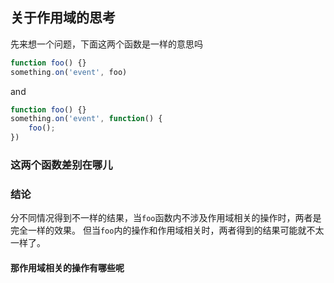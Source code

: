 ## 关于作用域的思考
先来想一个问题，下面这两个函数是一样的意思吗
```javascript
function foo() {}
something.on('event', foo)
```
and

```javascript
function foo() {}
something.on('event', function() {
    foo();
})
```

### 这两个函数差别在哪儿


### 结论
分不同情况得到不一样的结果，当`foo`函数内不涉及作用域相关的操作时，两者是完全一样的效果。
但当`foo`内的操作和作用域相关时，两者得到的结果可能就不太一样了。

#### 那作用域相关的操作有哪些呢